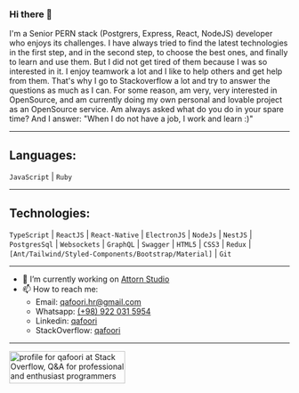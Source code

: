 ### Hi there 👋
I'm a Senior PERN stack (Postgrers, Express, React, NodeJS) developer who enjoys its challenges. I have always tried to find the latest technologies in the first step, and in the second step, to choose the best ones, and finally to learn and use them. But I did not get tired of them because I was so interested in it. I enjoy teamwork a lot and I like to help others and get help from them. That's why I go to Stackoverflow a lot and try to answer the questions as much as I can. For some reason, am very, very interested in OpenSource, and am currently doing my own personal and lovable project as an OpenSource service. Am always asked what do you do in your spare time? And I answer: "When I do not have a job, I work and learn :)"
* * *
## Languages:
`JavaScript` | `Ruby`
* * *
## Technologies:
`TypeScript` | `ReactJS` | `React-Native` | `ElectronJS` | `NodeJs` | `NestJS` | `PostgresSql` | `Websockets` | `GraphQL` | `Swagger` | `HTML5` | `CSS3` | `Redux` | `[Ant/Tailwind/Styled-Components/Bootstrap/Material]` | `Git` 
* * *
- 🔭 I’m currently working on [Attorn Studio](https://github.com/attorn/attorn-studio)
- 📫 How to reach me: 
  - Email: [qafoori.hr@gmail.com](mailto:qafoori.hr@gmail.com)
  - Whatsapp: [(+98) 922 031 5954](https://wa.me/989220315954?text=I'm%20comming%20from%20your%20Github%20profile)
  - Linkedin: [qafoori](https://www.linkedin.com/in/qafoori/)
  - StackOverflow: [qafoori](https://stackoverflow.com/users/14174769/qafoori)
* * *
<a href="https://stackoverflow.com/users/14174769/qafoori"><img src="https://stackoverflow.com/users/flair/14174769.png?theme=dark" width="208" height="58" alt="profile for qafoori at Stack Overflow, Q&amp;A for professional and enthusiast programmers" title="profile for qafoori at Stack Overflow, Q&amp;A for professional and enthusiast programmers"></a>

